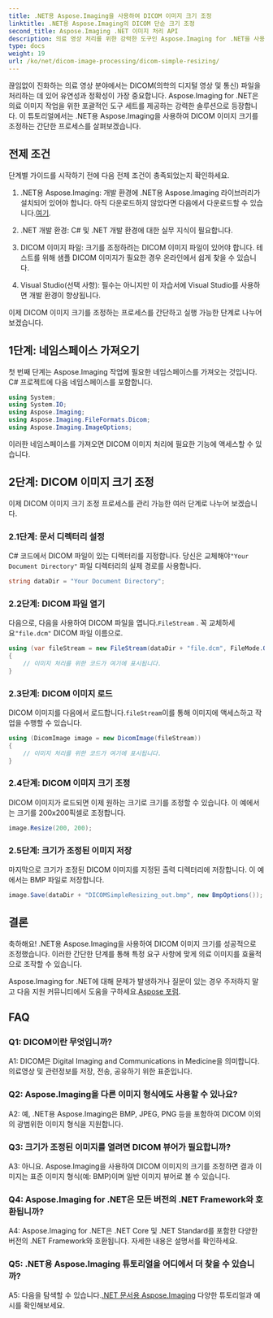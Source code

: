 ```yaml
---
title: .NET용 Aspose.Imaging을 사용하여 DICOM 이미지 크기 조정
linktitle: .NET용 Aspose.Imaging의 DICOM 단순 크기 조정
second_title: Aspose.Imaging .NET 이미지 처리 API
description: 의료 영상 처리를 위한 강력한 도구인 Aspose.Imaging for .NET을 사용하여 DICOM 이미지 크기를 조정하는 방법을 알아보세요. 정확한 결과를 위한 간단한 단계.
type: docs
weight: 19
url: /ko/net/dicom-image-processing/dicom-simple-resizing/
---
```

끊임없이 진화하는 의료 영상 분야에서는 DICOM(의학의 디지털 영상 및 통신) 파일을 처리하는 데 있어 유연성과 정확성이 가장 중요합니다. Aspose.Imaging for .NET은 의료 이미지 작업을 위한 포괄적인 도구 세트를 제공하는 강력한 솔루션으로 등장합니다. 이 튜토리얼에서는 .NET용 Aspose.Imaging을 사용하여 DICOM 이미지 크기를 조정하는 간단한 프로세스를 살펴보겠습니다. 

## 전제 조건

단계별 가이드를 시작하기 전에 다음 전제 조건이 충족되었는지 확인하세요.

1.  .NET용 Aspose.Imaging: 개발 환경에 .NET용 Aspose.Imaging 라이브러리가 설치되어 있어야 합니다. 아직 다운로드하지 않았다면 다음에서 다운로드할 수 있습니다.[여기](https://releases.aspose.com/imaging/net/).

2. .NET 개발 환경: C# 및 .NET 개발 환경에 대한 실무 지식이 필요합니다.

3. DICOM 이미지 파일: 크기를 조정하려는 DICOM 이미지 파일이 있어야 합니다. 테스트를 위해 샘플 DICOM 이미지가 필요한 경우 온라인에서 쉽게 찾을 수 있습니다.

4. Visual Studio(선택 사항): 필수는 아니지만 이 자습서에 Visual Studio를 사용하면 개발 환경이 향상됩니다.

이제 DICOM 이미지 크기를 조정하는 프로세스를 간단하고 실행 가능한 단계로 나누어 보겠습니다.

## 1단계: 네임스페이스 가져오기

첫 번째 단계는 Aspose.Imaging 작업에 필요한 네임스페이스를 가져오는 것입니다. C# 프로젝트에 다음 네임스페이스를 포함합니다.

```csharp
using System;
using System.IO;
using Aspose.Imaging;
using Aspose.Imaging.FileFormats.Dicom;
using Aspose.Imaging.ImageOptions;
```

이러한 네임스페이스를 가져오면 DICOM 이미지 처리에 필요한 기능에 액세스할 수 있습니다.

## 2단계: DICOM 이미지 크기 조정

이제 DICOM 이미지 크기 조정 프로세스를 관리 가능한 여러 단계로 나누어 보겠습니다.

### 2.1단계: 문서 디렉터리 설정

 C# 코드에서 DICOM 파일이 있는 디렉터리를 지정합니다. 당신은 교체해야`"Your Document Directory"` 파일 디렉터리의 실제 경로를 사용합니다.

```csharp
string dataDir = "Your Document Directory";
```

### 2.2단계: DICOM 파일 열기

 다음으로, 다음을 사용하여 DICOM 파일을 엽니다.`FileStream` . 꼭 교체하세요`"file.dcm"` DICOM 파일 이름으로.

```csharp
using (var fileStream = new FileStream(dataDir + "file.dcm", FileMode.Open, FileAccess.Read))
{
    // 이미지 처리를 위한 코드가 여기에 표시됩니다.
}
```

### 2.3단계: DICOM 이미지 로드

 DICOM 이미지를 다음에서 로드합니다.`fileStream`이를 통해 이미지에 액세스하고 작업을 수행할 수 있습니다.

```csharp
using (DicomImage image = new DicomImage(fileStream))
{
    // 이미지 처리를 위한 코드가 여기에 표시됩니다.
}
```

### 2.4단계: DICOM 이미지 크기 조정

DICOM 이미지가 로드되면 이제 원하는 크기로 크기를 조정할 수 있습니다. 이 예에서는 크기를 200x200픽셀로 조정합니다.

```csharp
image.Resize(200, 200);
```

### 2.5단계: 크기가 조정된 이미지 저장

마지막으로 크기가 조정된 DICOM 이미지를 지정된 출력 디렉터리에 저장합니다. 이 예에서는 BMP 파일로 저장합니다.

```csharp
image.Save(dataDir + "DICOMSimpleResizing_out.bmp", new BmpOptions());
```

## 결론

축하해요! .NET용 Aspose.Imaging을 사용하여 DICOM 이미지 크기를 성공적으로 조정했습니다. 이러한 간단한 단계를 통해 특정 요구 사항에 맞게 의료 이미지를 효율적으로 조작할 수 있습니다.

 Aspose.Imaging for .NET에 대해 문제가 발생하거나 질문이 있는 경우 주저하지 말고 다음 지원 커뮤니티에서 도움을 구하세요.[Aspose 포럼](https://forum.aspose.com/).

## FAQ

### Q1: DICOM이란 무엇입니까?

A1: DICOM은 Digital Imaging and Communications in Medicine을 의미합니다. 의료영상 및 관련정보를 저장, 전송, 공유하기 위한 표준입니다.

### Q2: Aspose.Imaging을 다른 이미지 형식에도 사용할 수 있나요?

A2: 예, .NET용 Aspose.Imaging은 BMP, JPEG, PNG 등을 포함하여 DICOM 이외의 광범위한 이미지 형식을 지원합니다.

### Q3: 크기가 조정된 이미지를 열려면 DICOM 뷰어가 필요합니까?

A3: 아니요. Aspose.Imaging을 사용하여 DICOM 이미지의 크기를 조정하면 결과 이미지는 표준 이미지 형식(예: BMP)이며 일반 이미지 뷰어로 볼 수 있습니다.

### Q4: Aspose.Imaging for .NET은 모든 버전의 .NET Framework와 호환됩니까?

A4: Aspose.Imaging for .NET은 .NET Core 및 .NET Standard를 포함한 다양한 버전의 .NET Framework와 호환됩니다. 자세한 내용은 설명서를 확인하세요.

### Q5: .NET용 Aspose.Imaging 튜토리얼을 어디에서 더 찾을 수 있습니까?

 A5: 다음을 탐색할 수 있습니다.[.NET 문서용 Aspose.Imaging](https://reference.aspose.com/imaging/net/) 다양한 튜토리얼과 예시를 확인해보세요.